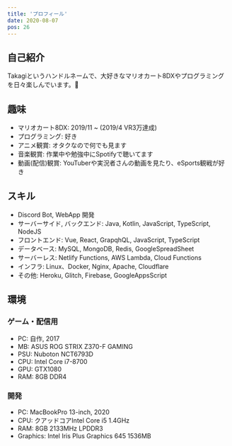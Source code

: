 ```yaml
---
title: 'プロフィール'
date: 2020-08-07
pos: 26
---
```


## 自己紹介
Takagiというハンドルネームで、大好きなマリオカート8DXやプログラミングを日々楽しんでいます。

## 趣味
- マリオカート8DX: 2019/11 ~ (2019/4 VR3万達成)
- プログラミング: 好き
- アニメ観賞: オタクなので何でも見ます
- 音楽観賞: 作業中や勉強中にSpotifyで聴いてます
- 動画(配信)観賞: YouTuberや実況者さんの動画を見たり、eSports観戦が好き

## スキル
- Discord Bot, WebApp 開発
- サーバーサイド, バックエンド: Java, Kotlin, JavaScript, TypeScript, NodeJS
- フロントエンド: Vue, React, GrapqhQL, JavaScript, TypeScript
- データベース: MySQL, MongoDB, Redis, GoogleSpreadSheet
- サーバーレス: Netlify Functions, AWS Lambda, Cloud Functions
- インフラ: Linux、Docker, Nginx, Apache, Cloudflare
- その他: Heroku, Glitch, Firebase, GoogleAppsScript

## 環境

### ゲーム・配信用
- PC: 自作, 2017
- MB: ASUS ROG STRIX Z370-F GAMING
- PSU: Nuboton NCT6793D
- CPU: Intel Core i7-8700
- GPU: GTX1080
- RAM: 8GB DDR4

### 開発
- PC: MacBookPro 13-inch, 2020
- CPU: クアッドコアIntel Core i5 1.4GHz
- RAM: 8GB 2133MHz LPDDR3
- Graphics: Intel Iris Plus Graphics 645 1536MB